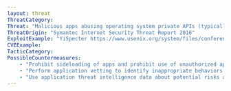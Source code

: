 ```yaml
---
layout: threat
ThreatCategory:
Threat: "Malicious apps abusing operating system private APIs (typically on iOS) to gather sensitive data or perform unauthorized actions."
ThreatOrigin: "Symantec Internet Security Threat Report 2016"
ExploitExample: "YiSpecter https://www.usenix.org/system/files/conference/usenixsecurity13/sec13-paper_wang_2.pdf"
CVEExample:
TacticCategory:
PossibleCountermeasures:
    - "Prohibit sideloading of apps and prohibit use of unauthorized app stores"
    - "Perform application vetting to identify inappropriate behaviors by apps including use of private APIs"
    - "Use application threat intelligence data about potential risks associated with apps installed on devices"
---
```

